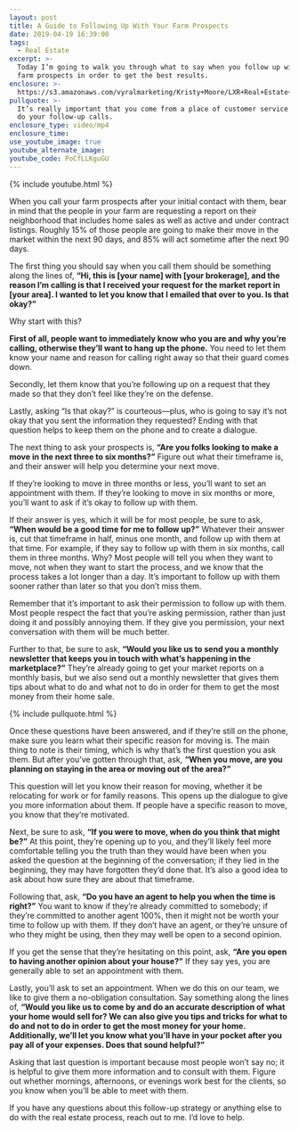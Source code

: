 ```yaml
---
layout: post
title: A Guide to Following Up With Your Farm Prospects
date: 2019-04-19 16:39:00
tags:
  - Real Estate
excerpt: >-
  Today I’m going to walk you through what to say when you follow up with your
  farm prospects in order to get the best results.
enclosure: >-
  https://s3.amazonaws.com/vyralmarketing/Kristy+Moore/LXR+Real+Estate+Coaching-+A+Guide+to+Following+Up+with+Your+Farm+Prospects.mp4
pullquote: >-
  It’s really important that you come from a place of customer service when you
  do your follow-up calls.
enclosure_type: video/mp4
enclosure_time:
use_youtube_image: true
youtube_alternate_image:
youtube_code: PoCfLLKguGU
---
```


{% include youtube.html %}

When you call your farm prospects after your initial contact with them, bear in mind that the people in your farm are requesting a report on their neighborhood that includes home sales as well as active and under contract listings. Roughly 15% of those people are going to make their move in the market within the next 90 days, and 85% will act sometime after the next 90 days.

The first thing you should say when you call them should be something along the lines of, **“Hi, this is \[your name\] with \[your brokerage\], and the reason I’m calling is that I received your request for the market report in \[your area\]. I wanted to let you know that I emailed that over to you. Is that okay?”**

Why start with this?

**First of all, people want to immediately know who you are and why you’re calling, otherwise they’ll want to hang up the phone.** You need to let them know your name and reason for calling right away so that their guard comes down.

Secondly, let them know that you’re following up on a request that they made so that they don’t feel like they’re on the defense.

Lastly, asking “Is that okay?” is courteous—plus, who is going to say it’s not okay that you sent the information they requested? Ending with that question helps to keep them on the phone and to create a dialogue.

The next thing to ask your prospects is, **“Are you folks looking to make a move in the next three to six months?”** Figure out what their timeframe is, and their answer will help you determine your next move.

If they’re looking to move in three months or less, you’ll want to set an appointment with them. If they’re looking to move in six months or more, you’ll want to ask if it’s okay to follow up with them.

If their answer is yes, which it will be for most people, be sure to ask, **“When would be a good time for me to follow up?”** Whatever their answer is, cut that timeframe in half, minus one month, and follow up with them at that time. For example, if they say to follow up with them in six months, call them in three months. Why? Most people will tell you when they want to move, not when they want to start the process, and we know that the process takes a lot longer than a day. It’s important to follow up with them sooner rather than later so that you don’t miss them.

Remember that it’s important to ask their permission to follow up with them. Most people respect the fact that you’re asking permission, rather than just doing it and possibly annoying them. If they give you permission, your next conversation with them will be much better.

Further to that, be sure to ask, **“Would you like us to send you a monthly newsletter that keeps you in touch with what’s happening in the marketplace?”** They’re already going to get your market reports on a monthly basis, but we also send out a monthly newsletter that gives them tips about what to do and what not to do in order for them to get the most money from their home sale.

{% include pullquote.html %}

Once these questions have been answered, and if they’re still on the phone, make sure you learn what their specific reason for moving is. The main thing to note is their timing, which is why that’s the first question you ask them. But after you’ve gotten through that, ask, **“When you move, are you planning on staying in the area or moving out of the area?”**

This question will let you know their reason for moving, whether it be relocating for work or for family reasons. This opens up the dialogue to give you more information about them. If people have a specific reason to move, you know that they’re motivated.

Next, be sure to ask, **“If you were to move, when do you think that might be?”** At this point, they’re opening up to you, and they’ll likely feel more comfortable telling you the truth than they would have been when you asked the question at the beginning of the conversation; if they lied in the beginning, they may have forgotten they’d done that. It’s also a good idea to ask about how sure they are about that timeframe.

Following that, ask, **“Do you have an agent to help you when the time is right?”** You want to know if they’re already committed to somebody; if they’re committed to another agent 100%, then it might not be worth your time to follow up with them. If they don’t have an agent, or they’re unsure of who they might be using, then they may well be open to a second opinion.

If you get the sense that they’re hesitating on this point, ask, **“Are you open to having another opinion about your house?”** If they say yes, you are generally able to set an appointment with them.

Lastly, you’ll ask to set an appointment. When we do this on our team, we like to give them a no-obligation consultation. Say something along the lines of, **“Would you like us to come by and do an accurate description of what your home would sell for? We can also give you tips and tricks for what to do and not to do in order to get the most money for your home. Additionally, we’ll let you know what you’ll have in your pocket after you pay all of your expenses. Does that sound helpful?”**

Asking that last question is important because most people won’t say no; it is helpful to give them more information and to consult with them. Figure out whether mornings, afternoons, or evenings work best for the clients, so you know when you’ll be able to meet with them.

If you have any questions about this follow-up strategy or anything else to do with the real estate process, reach out to me. I’d love to help.